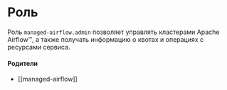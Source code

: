# Роль

Роль `managed-airflow.admin` позволяет управлять кластерами Apache Airflow™, а также получать информацию о квотах и операциях с ресурсами сервиса.


#### Родители

- [[managed-airflow]]
